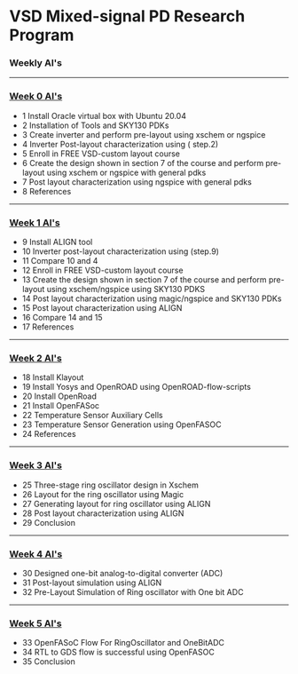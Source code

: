 # VSD Mixed-signal PD Research Program


### Weekly AI's 

<hr>

### [Week 0 AI's](https://github.com/Ativi/msvsdasms/blob/main/week0/README0.md)

- 1 Install Oracle virtual box with Ubuntu 20.04
- 2 Installation of Tools and SKY130 PDKs
- 3 Create inverter and perform pre-layout using xschem or ngspice
- 4 Inverter Post-layout characterization using ( step.2)
- 5 Enroll in FREE VSD-custom layout course
- 6 Create the design shown in section 7 of the course and perform pre-layout using xschem or ngspice with general pdks
- 7 Post layout characterization using ngspice with general pdks
- 8 References

<hr>

### [Week 1 AI's](https://github.com/Ativi/msvsdasms/blob/main/week1/README1.md)

- 9 Install ALIGN tool
- 10 Inverter post-layout characterization using (step.9)
- 11 Compare 10 and 4
- 12 Enroll in FREE VSD-custom layout course 
- 13 Create the design shown in section 7 of the course and perform pre-layout using xschem/ngspice using SKY130 PDKS
- 14 Post layout characterization using magic/ngspice and SKY130 PDKs
- 15 Post layout characterization using ALIGN
- 16 Compare 14 and 15
- 17 References

<hr>

### [Week 2 AI's](https://github.com/Ativi/msvsdasms/blob/main/week2/README2.md)

- 18 Install Klayout
- 19 Install Yosys and OpenROAD using OpenROAD-flow-scripts
- 20 Install OpenRoad
- 21 Install OpenFASoc
- 22 Temperature Sensor Auxiliary Cells
- 23 Temperature Sensor Generation using OpenFASOC
- 24 References

<hr>
     
### [Week 3 AI's](https://github.com/Ativi/msvsdasms/blob/main/week3/README3.md)

- 25 Three-stage ring oscillator design in Xschem
- 26 Layout for the ring oscillator using Magic
- 27 Generating layout for ring oscillator using ALIGN
- 28 Post layout characterization using ALIGN
- 29 Conclusion

<hr>

### [Week 4 AI's](https://github.com/Ativi/msvsdasms/blob/main/week4/README4.md)

- 30 Designed  one-bit analog-to-digital converter (ADC)
- 31 Post-layout simulation using ALIGN
- 32 Pre-Layout Simulation of Ring oscillator with One bit ADC

<hr>

### [Week 5 AI's](https://github.com/Ativi/msvsdasms/blob/main/week5/README5.md)

- 33 OpenFASoC Flow For RingOscillator and OneBitADC
- 34 RTL to GDS flow is successful using OpenFASOC
- 35 Conclusion

<!-- # Acknowledgement -->
